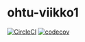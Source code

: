 # ohtu-viikko1
[![CircleCI](https://circleci.com/gh/massamasa/ohtu-2019-viikko1.svg?style=svg)](https://circleci.com/gh/massamasa/ohtu-2019-viikko1)
[![codecov](https://codecov.io/gh/massamasa/ohtu-2019-viikko1/branch/master/graph/badge.svg)](https://codecov.io/gh/massamasa/ohtu-2019-viikko1)
